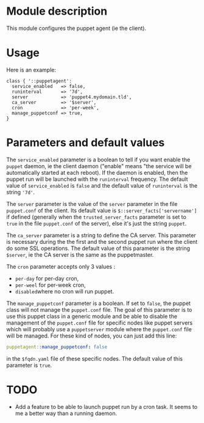 # Module description

This module configures the puppet agent (ie the client).




# Usage

Here is an example:

```puppet
class { '::puppetagent':
  service_enabled   => false,
  runinterval       => '7d',
  server            => 'puppet4.mydomain.tld',
  ca_server         => '$server',
  cron              => 'per-week',
  manage_puppetconf => true,
}
```




# Parameters and default values

The `service_enabled` parameter is a boolean to tell
if you want enable the `puppet` daemon, ie the client
daemon ("enable" means "the service will be automatically
started at each reboot). If the daemon is enabled, then
the puppet run will be launched with the `runinterval`
frequency. The default value of `service_enabled` is
`false` and the default value of `runinterval` is
the string `'7d'`.

The `server` parameter is the value of the `server`
parameter in the file `puppet.conf` of the client.
Its default value is `$::server_facts['servername']`
if defined (generally when the `trusted_server_facts`
parameter is set to `true` in the file `puppet.conf`
of the server), else it's just the string `puppet`.

The `ca_server` parameter is a string to define the
CA server. This parameter is necessary during the
the first and the second puppet run where the client
do some SSL operations. The default value of this
parameter is the string `$server`, ie the CA server
is the same as the puppetmaster.

The `cron` parameter accepts only 3 values :
- `per-day` for per-day cron,
- `per-weel` for per-week cron,
- `disabled`where no cron will run puppet.

The `manage_puppetconf` parameter is a boolean. If set
to `false`, the puppet class will not manage the
`puppet.conf` file. The goal of this parameter is to
use this puppet class in a generic module and be able
to disable the management of the `puppet.conf` file
for specific nodes like puppet servers which will
probably use a `puppetserver` module where the
`puppet.conf` file will be managed. For these kind
of nodes, you can just add this line:

```yaml
puppetagent::manage_puppetconf: false
```

in the `$fqdn.yaml` file of these specific nodes.
The default value of this parameter is `true`.




# TODO

* Add a feature to be able to launch puppet run
by a cron task. It seems to me a better way than
a running daemon.




